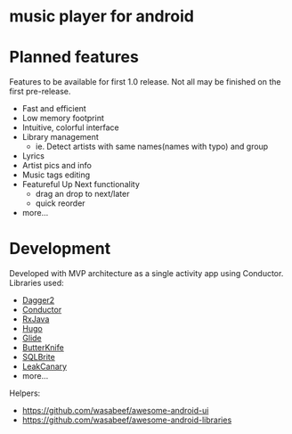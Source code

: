 # music player for android

# Planned features

Features to be available for first 1.0 release. Not all may be finished on the first pre-release.

* Fast and efficient
* Low memory footprint
* Intuitive, colorful interface
* Library management
	* ie. Detect artists with same names(names with typo) and group
* Lyrics
* Artist pics and info
* Music tags editing
* Featureful Up Next functionality
	* drag an drop to next/later
	* quick reorder
* more...


# Development

Developed with MVP architecture as a single activity app using Conductor. Libraries used:

* [Dagger2](https://github.com/google/dagger)
* [Conductor](https://github.com/bluelinelabs/Conductor)
* [RxJava](https://github.com/ReactiveX/RxJava)
* [Hugo](https://github.com/JakeWharton/hugo)
* [Glide](https://github.com/bumptech/glide)
* [ButterKnife](https://github.com/JakeWharton/butterknife)
* [SQLBrite](https://github.com/square/sqlbrite)
* [LeakCanary](https://github.com/square/leakcanary)
* more...

Helpers:

* https://github.com/wasabeef/awesome-android-ui
* https://github.com/wasabeef/awesome-android-libraries
